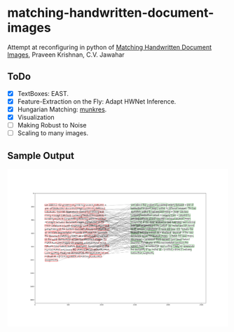 # matching-handwritten-document-images
Attempt at reconfiguring in python of [Matching Handwritten Document Images](https://arxiv.org/abs/1605.05923), Praveen Krishnan, C.V. Jawahar

## ToDo

- [x] TextBoxes: EAST.
- [x] Feature-Extraction on the Fly: Adapt HWNet Inference.
- [x] Hungarian Matching: [munkres](https://github.com/bmc/munkres).
- [x] Visualization
- [ ] Making Robust to Noise
- [ ] Scaling to many images.

## Sample Output

![arrow-plot-atm](data/matching.png)

